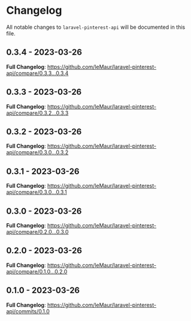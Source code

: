 # Changelog

All notable changes to `laravel-pinterest-api` will be documented in this file.

## 0.3.4 - 2023-03-26

**Full Changelog**: https://github.com/leMaur/laravel-pinterest-api/compare/0.3.3...0.3.4

## 0.3.3 - 2023-03-26

**Full Changelog**: https://github.com/leMaur/laravel-pinterest-api/compare/0.3.2...0.3.3

## 0.3.2 - 2023-03-26

**Full Changelog**: https://github.com/leMaur/laravel-pinterest-api/compare/0.3.0...0.3.2

## 0.3.1 - 2023-03-26

**Full Changelog**: https://github.com/leMaur/laravel-pinterest-api/compare/0.3.0...0.3.1

## 0.3.0 - 2023-03-26

**Full Changelog**: https://github.com/leMaur/laravel-pinterest-api/compare/0.2.0...0.3.0

## 0.2.0 - 2023-03-26

**Full Changelog**: https://github.com/leMaur/laravel-pinterest-api/compare/0.1.0...0.2.0

## 0.1.0 - 2023-03-26

**Full Changelog**: https://github.com/leMaur/laravel-pinterest-api/commits/0.1.0
